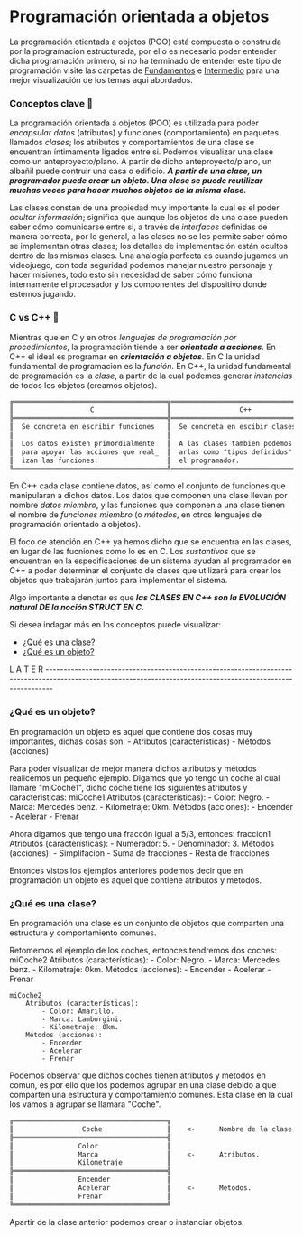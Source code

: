 # Programación orientada a objetos
La programación otientada a objetos (POO) está compuesta o construida por la programación estructurada, por ello es
necesario poder entender dicha programación primero, si no ha terminado de entender este tipo de programación visite las
carpetas de <a href="../01 - Fundamentos">Fundamentos</a> e <a href="../02 - Intermedio">Intermedio</a> para una mejor 
visualización de los temas aqui abordados.

### Conceptos clave     :memo:
La programación orientada a objetos (POO) es utilizada para poder <i>encapsular datos</i> (atributos) y funciones
(comportamiento) en paquetes llamados <i>clases</i>; los atributos y comportamientos de una clase se encuentran íntimamente
ligados entre si. Podemos visualizar una clase como un anteproyecto/plano. A partir de dicho anteproyecto/plano, un albañil
puede contruir una casa o edificio. <b><i>A partir de una clase, un programador puede crear un objeto. Una clase se puede reutilizar
muchas veces para hacer muchos objetos de la misma clase.</i></b>

Las clases constan de una propiedad muy importante la cual es el poder <i>ocultar información</i>; significa que aunque los objetos
de una clase pueden saber cómo comunicarse entre si, a través de <i>interfaces</i> definidas de manera correcta, por lo general, a las
clases no se les permite saber cómo se implementan otras clases; los detalles de implementación están ocultos dentro de las mismas clases.
Una analogía perfecta es cuando jugamos un videojuego, con toda seguridad podemos manejar nuestro personaje y hacer misiones, todo esto
sin necesidad de saber cómo funciona internamente el procesador y los componentes del dispositivo donde estemos jugando.

### C vs C++    :boxing_glove:
Mientras que en C y en otros <i>lenguajes de programación por procedimientos</i>, la programación tiende a ser <b><i>orientada a acciones</i></b>.
En C++ el ideal es programar en <b><i>orientación a objetos</i></b>. En C la unidad fundamental de programación es la <i>función</i>. En C++, la
unidad fundamental de programación es la <i>clase</i>, a partir de la cual podemos generar <i>instancias</i> de todos los objetos (creamos objetos).
```txt
╔══════════════════════════════════════╗══════════════════════════════════════╗
║                   C                  ║                 C++                  ║
╠══════════════════════════════════════╣══════════════════════════════════════╣
║  Se concreta en escribir funciones   ║  Se concreta en escibir clases       ║
║                                      ║                                      ║
║  Los datos existen primordialmente   ║  A las clases tambien podemos llam_  ║
║  para apoyar las acciones que real_  ║  arlas como "tipos definidos" por    ║
║  izan las funciones.                 ║  el programador.                     ║
╚══════════════════════════════════════╝══════════════════════════════════════╝
```
En C++ cada clase contiene datos, así como el conjunto de funciones que manipularan a dichos datos. Los datos que componen una clase llevan por
nombre <i>datos miembro</i>, y las funciones que componen a una clase tienen el nombre de <i>funciones miembro</i> (o <i>métodos</i>, en otros
lenguajes de programación orientado a objetos).

El foco de atención en C++ ya hemos dicho que se encuentra en las clases, en lugar de las fucniones como lo es en C. Los <i>sustantivos</i> que
se encuentran en la especificaciones de un sistema ayudan al programador en C++ a poder determinar el conjunto de clases que utilizará para crear
los objetos que trabajarán juntos para implementar el sistema.

Algo importante a denotar es que <b><i>las CLASES EN C++ son la EVOLUCIÓN natural DE la noción STRUCT EN C</i></b>.

Si desea indagar más en los conceptos puede visualizar:
<ul>
    <li><a href="">¿Qué es una clase?</a></li>
    <li><a href="">¿Qué es un objeto?</a></li>
</ul>

L A T E R --------------------------------------------------------------------------------------------------------------------------------------------------------------
### ¿Qué es un objeto?
En programación un objeto es aquel que contiene dos cosas muy importantes, dichas cosas son:
    - Atributos (características)
    - Métodos (acciones)

Para poder visualizar de mejor manera dichos atributos y métodos realicemos un pequeño ejemplo.
Digamos que yo tengo un coche al cual llamare "miCoche1", dicho coche tiene los siguientes atributos y caracteristicas:
    miCoche1
    Atributos (características):
        - Color: Negro.
        - Marca: Mercedes benz.
        - Kilometraje: 0km.
    Métodos (acciones):
        - Encender
        - Acelerar
        - Frenar

Ahora digamos que tengo una fraccón igual a 5/3, entonces:
    fraccion1
    Atributos (características):
        - Numerador: 5.
        - Denominador: 3.
    Métodos (acciones):
        - Simplifacion
        - Suma de fracciones
        - Resta de fracciones

Entonces vistos los ejemplos anteriores podemos decir que en programación un objeto es aquel que contiene atributos y metodos.

### ¿Qué es una clase?
En programación una clase es un conjunto de objetos que comparten una estructura y comportamiento comunes.

Retomemos el ejemplo de los coches, entonces tendremos dos coches:
    miCoche2
        Atributos (características):
            - Color: Negro.
            - Marca: Mercedes benz.
            - Kilometraje: 0km.
        Métodos (acciones):
            - Encender
            - Acelerar
            - Frenar

    miCoche2
        Atributos (características):
            - Color: Amarillo.
            - Marca: Lamborgini.
            - Kilometraje: 0km.
        Métodos (acciones):
            - Encender
            - Acelerar
            - Frenar

Podemos observar que dichos coches tienen atributos y metodos en comun, es por ello que los podemos agrupar en una clase debido a que comparten una estructura y comportamiento comunes.
Esta clase en la cual los vamos a agrupar se llamara "Coche".
```txt
╔══════════════════════════════════════╗
║                 Coche                ║    <-      Nombre de la clase.
╠══════════════════════════════════════╣
║                Color                 ║
║                Marca                 ║    <-      Atributos.
║                Kilometraje           ║
╠══════════════════════════════════════╣
║                Encender              ║
║                Acelerar              ║    <-      Metodos.
║                Frenar                ║
╚══════════════════════════════════════╝
```
Apartir de la clase anterior podemos crear o instanciar objetos.